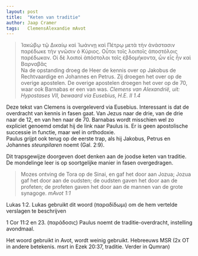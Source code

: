 ```yaml
---
layout: post
title:  "Keten van traditie"
author: Jaap Cramer
tags:   ClemensAlexandie mAvot
---
```


> Ἰακώβῳ τῷ Δικαίῳ καὶ Ἰωάννῃ καὶ Πέτρῳ μετὰ τὴν ἀνάστασιν παρέδωκε τὴν γνῶσιν ὁ Κύριος. Οὗτοι τοῖς λοιποῖς ἀποστόλοις παρέδωκαν. Οἱ δὲ λοιποὶ ἀπόστολοι τοῖς ἑβδομήκοντα, ὧν εἷς ἦν καὶ Βαρναβᾶς  
> Na de opstanding droeg de Heer de kennis over op Jakobus de Rechtvaardige en Johannes en Petrus. Zij droegen het over op de overige apostelen. De overige apostelen droegen het over op de 70, waar ook Barnabas er een van was.
> <cite> *Clemens van Alexandrië*, uit: Hypostases VII, bewaard via *Eusebius*, H.E. II 1.4</cite>

Deze tekst van Clemens is overgeleverd via Eusebius. Interessant is dat de overdracht van kennis in fasen gaat. Van Jezus naar de drie, van de drie naar de 12, en van hen naar de 70.
Barnabas wordt misschien wel zo expliciet genoemd omdat hij de link naar Paulus is. Er is geen apostolische successie in functie, maar wel in orthodoxie.   
Paulus grijpt ook terug op de eerste trap, als hij Jakobus, Petrus en Johannes *steunpilaren* noemt (Gal. 2:9).

Dit trapsgewijze doorgeven doet denken aan de joodse keten van traditie. De mondelinge leer is op soortgelijke manier in fasen overgedragen.

> Mozes ontving de Tora op de Sinai, en gaf het door aan Jozua; Jozua gaf het door aan de oudsten; de oudsten gaven het door aan de profeten; de profeten gaven het door aan de mannen van de grote synagoge.
> <cite> mAvot 1:1</cite>



Lukas 1:2. Lukas gebruikt dit woord (παραδίδωμι) om de hem vertelde verslagen te beschrijven

1 Cor 11:2 en 23. (παράδοσις) Paulus noemt de traditie-overdracht, instelling avondmaal.



Het woord gebruikt in Avot, wordt weinig gebruikt. Hebreeuws MSR (2x OT in andere betekenis. msrt in Ezek 20:37, traditie. Verder in Qumran)